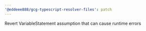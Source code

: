 ```yaml
---
'@eddeee888/gcg-typescript-resolver-files': patch
---
```


Revert VariableStatement assumption that can cause runtime errors
